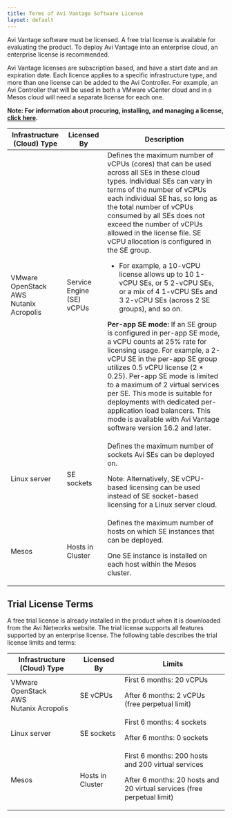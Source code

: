 ```yaml
---
title: Terms of Avi Vantage Software License
layout: default
---
```

Avi Vantage software must be licensed. A free trial license is available for evaluating the product. To deploy Avi Vantage into an enterprise cloud, an enterprise license is recommended.

Avi Vantage licenses are subscription based, and have a start date and an expiration date. Each licence applies to a specific infrastructure type, and more than one license can be added to the Avi Controller. For example, an Avi Controller that will be used in both a VMware vCenter cloud and in a Mesos cloud will need a separate license for each one.

**Note: For information about procuring, installing, and managing a license, <a href="/docs/latest/avi-vantage-license-management">click here</a>.**
<table class="table table table-bordered table-hover">   
<thead>  
<tr>    
<th>Infrastructure (Cloud) Type
</th>
<th>Licensed By
</th>
<th>Description
</th>
</tr>
</thead>
<tbody>    
<tr>    
<td>VMware<br> OpenStack<br> AWS<br> Nutanix Acropolis</td>
<td>Service Engine (SE) vCPUs</td>
<td>Defines the maximum number of vCPUs (cores) that can be used across all SEs in these cloud types. Individual SEs can vary in terms of the number of vCPUs each individual SE has, so long as the total number of vCPUs consumed by all SEs does not exceed the number of vCPUs allowed in the license file. SE vCPU allocation is configured in the SE group.<p></p> 
<ul> 
 <li>For example, a 10-vCPU license allows up to 10 1-vCPU SEs, or 5 2-vCPU SEs, or a mix of 4 1-vCPU SEs and 3 2-vCPU SEs (across 2 SE groups), and so on.</li> 
</ul> <p><strong>Per-app SE mode:</strong> If an SE group is configured in per-app SE mode, <span style="font-weight: 400;">a vCPU counts at 25% rate for licensing usage. For example, a 2-vCPU SE in the per-app SE group utilizes 0.5 vCPU license (2 * 0.25). Per-app SE mode is limited to a maximum of 2 virtual services per SE. This mode is suitable for deployments with dedicated per-application load balancers. This mode is available with Avi Vantage software version 16.2 and later.</span></p></td>
</tr>
<tr>    
<td>Linux server</td>
<td>SE sockets</td>
<td>Defines the maximum number of sockets Avi SEs can be deployed on.<p></p> <p>Note: Alternatively, SE vCPU-based licensing can be used instead of SE socket-based licensing for a Linux server cloud.</p></td>
</tr>
<tr>    
<td>Mesos</td>
<td>Hosts in Cluster</td>
<td>Defines the maximum number of hosts on which SE instances that can be deployed.<p></p> <p>One SE instance is installed on each host within the Mesos cluster.</p></td>
</tr>
</tbody>
</table>  

## Trial License Terms

A free trial license is already installed in the product when it is downloaded from the Avi Networks website. The trial license supports all features supported by an enterprise license. The following table describes the trial license limits and terms:
<table class="table table table-bordered table-hover">   
<thead>  
<tr>    
<th>Infrastructure (Cloud) Type
</th>
<th>Licensed By
</th>
<th>Limits
</th>
</tr>
</thead>
<tbody>    
<tr>    
<td>VMware<br> OpenStack<br> AWS<br> Nutanix Acropolis</td>
<td>SE vCPUs</td>
<td>First 6 months: 20 vCPUs<p></p> <p>After 6 months: 2 vCPUs (free perpetual limit)</p></td>
</tr>
<tr>    
<td>Linux server</td>
<td>SE sockets</td>
<td>First 6 months: 4 sockets<p></p> <p>After 6 months: 0 sockets</p> <p> </p></td>
</tr>
<tr>    
<td>Mesos</td>
<td>Hosts in Cluster</td>
<td>First 6 months: 200 hosts and 200 virtual services<p></p> <p>After 6 months: 20 hosts and 20 virtual services (free perpetual limit)</p></td>
</tr>
</tbody>
</table>  